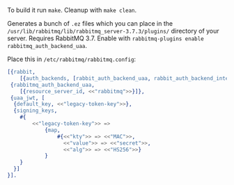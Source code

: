 To build it run `make`. Cleanup with `make clean`.

Generates a bunch of `.ez` files which you can place in the
`/usr/lib/rabbitmq/lib/rabbitmq_server-3.7.3/plugins/` directory of your server.
Requires RabbitMQ 3.7. Enable with `rabbitmq-plugins enable
rabbitmq_auth_backend_uaa`.

Place this in `/etc/rabbitmq/rabbitmq.config`:

```erlang
[{rabbit,
    [{auth_backends, [rabbit_auth_backend_uaa, rabbit_auth_backend_internal]}]},
 {rabbitmq_auth_backend_uaa,
    [{resource_server_id, <<"rabbitmq">>}]},
 {uaa_jwt, [
  {default_key, <<"legacy-token-key">>},
  {signing_keys,
    #{
        <<"legacy-token-key">> =>
            {map,
                #{<<"kty">> => <<"MAC">>,
                  <<"value">> => <<"secret">>,
                  <<"alg">> => <<"HS256">>}
            }
    }
  }]
}].
```
